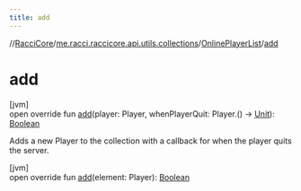 ```yaml
---
title: add
---
```

//[RacciCore](../../../index.html)/[me.racci.raccicore.api.utils.collections](../index.html)/[OnlinePlayerList](index.html)/[add](add.html)



# add



[jvm]\
open override fun [add](add.html)(player: Player, whenPlayerQuit: Player.() -&gt; [Unit](https://kotlinlang.org/api/latest/jvm/stdlib/kotlin/-unit/index.html)): [Boolean](https://kotlinlang.org/api/latest/jvm/stdlib/kotlin/-boolean/index.html)



Adds a new Player to the collection with a callback for when the player quits the server.





[jvm]\
open override fun [add](add.html)(element: Player): [Boolean](https://kotlinlang.org/api/latest/jvm/stdlib/kotlin/-boolean/index.html)




